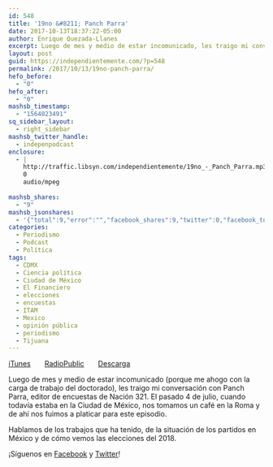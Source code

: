 ```yaml
---
id: 548
title: '19no &#8211; Panch Parra'
date: 2017-10-13T18:37:22-05:00
author: Enrique Quezada-Llanes
excerpt: Luego de mes y medio de estar incomunicado, les traigo mi conversación con Panch Parra, editor de encuestas de Nación 321. El pasado 4 de julio, cuando todavía estaba en la Ciudad de México, nos tomamos un café en la Roma y de ahí nos fuimos a platicar para este episodio.
layout: post
guid: https://independientemente.com/?p=548
permalink: /2017/10/13/19no-panch-parra/
hefo_before:
  - "0"
hefo_after:
  - "0"
mashsb_timestamp:
  - "1564023491"
sq_sidebar_layout:
  - right_sidebar
mashsb_twitter_handle:
  - indepenpodcast
enclosure:
  - |
    http://traffic.libsyn.com/independientemente/19no_-_Panch_Parra.mp3
    0
    audio/mpeg
    
mashsb_shares:
  - "9"
mashsb_jsonshares:
  - '{"total":9,"error":"","facebook_shares":9,"twitter":0,"facebook_total":9,"facebook_likes":"9","facebook_comments":"0"}'
categories:
  - Periodismo
  - Podcast
  - Política
tags:
  - CDMX
  - Ciencia política
  - Ciudad de México
  - El Financiero
  - elecciones
  - encuestas
  - ITAM
  - Mexico
  - opinión pública
  - periodismo
  - Tijuana
---
```

[iTunes](https://itunes.apple.com/us/podcast/independientemente/id1205770233?mt=2#episodeGuid=9d913b17a34f9c0b00076a525b1ef039)       [RadioPublic](https://play.radiopublic.com/independientemente-WonAbR/ep/s1!fc96ed6f46db7707156c7e4277dd24091eb69602)       [Descarga](http://traffic.libsyn.com/independientemente/19no_-_Panch_Parra.mp3)

Luego de mes y medio de estar incomunicado (porque me ahogo con la carga de trabajo del doctorado), les traigo mi conversación con Panch Parra, editor de encuestas de Nación 321. El pasado 4 de julio, cuando todavía estaba en la Ciudad de México, nos tomamos un café en la Roma y de ahí nos fuimos a platicar para este episodio.

Hablamos de los trabajos que ha tenido, de la situación de los partidos en México y de cómo vemos las elecciones del 2018.

¡Síguenos en [Facebook](https://facebook.com/indpndntmente) y [Twitter](https://twitter.com/indepenpodcast)!